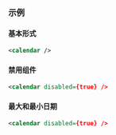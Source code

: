 ### 示例
#### 基本形式

<div class="m-example" id="j-example1"></div>

```xml
<calendar />
```

#### 禁用组件

<div class="m-example" id="j-example2"></div>

```xml
<calendar disabled={true} />
```

#### 最大和最小日期

<div class="m-example" id="j-example3"></div>

```xml
<calendar disabled={true} />
```